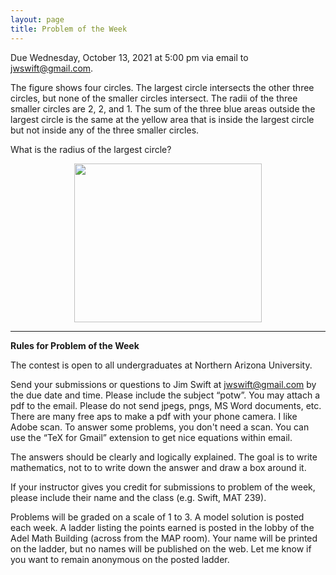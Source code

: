 ```yaml
---
layout: page
title: Problem of the Week
---
```


Due Wednesday, October 13, 2021 at 5:00 pm via email to 
<a href="mailto:jwswift@gmail.com?subject=potw" target="_blank">jwswift@gmail.com</a>.
<p>
The figure shows four circles.  The largest circle intersects the other three circles, but none of the smaller circles
intersect.  The radii of the three smaller circles are 2, 2, and 1.  
The sum of the three blue areas outside the largest circle is the same at the yellow 
area that is inside the largest circle but not inside any of the three smaller circles.
<p>
What is the radius of the largest circle?
<center>
<img src = "https://naumathstat.github.io/problem-of-the-week/files/images/2021-10-13.png" style="width:300px;height:254">
</center>
<hr>
<b>Rules for Problem of the Week</b>
<p>
The contest is open to all undergraduates at Northern Arizona University.
<p>
Send your submissions or questions to Jim Swift at
<a href="mailto:jwswift@gmail.com?subject=potw" target="_blank">jwswift@gmail.com</a> by the due date and time.
Please include the subject &ldquo;potw&rdquo;.
You may attach a pdf to the email.  Please do not send jpegs, pngs, MS Word documents, etc.
There are many free aps to make a pdf with your phone camera. I like Adobe scan.
To answer some problems, you don't need a scan.
You can use the &ldquo;TeX for Gmail&rdquo; extension to get nice equations within email.
<p>The answers should be clearly and logically explained.  The goal is to write mathematics, not to
 to write down the answer and draw a box around it.
<p>
	If your instructor gives you credit for submissions to problem of the week, please include their name
	and the class  (e.g. Swift, MAT 239).
</p><p>
	Problems will be graded on a scale of 1 to 3.  A model solution is posted each week.
	A ladder listing the points earned is posted in the lobby of the Adel Math Building 
	(across from the MAP room).  Your name will be printed on the ladder, but no names will be published on the web.
	Let me know if you want to remain anonymous on the posted ladder.
</p>
